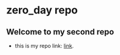 # zero_day repo

## Welcome to my second repo

* this is my repo link: [link](https://github.com/mostafaanasr/zero_day).